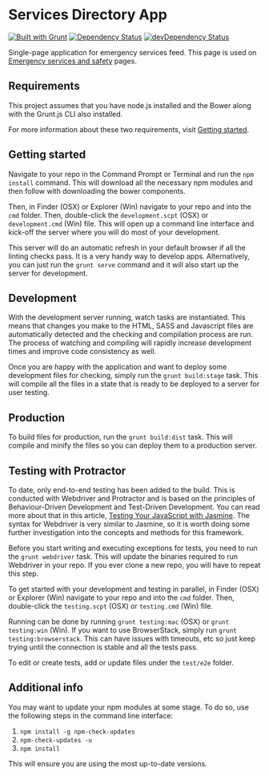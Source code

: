 # Services Directory App

[![Built with Grunt](https://cdn.gruntjs.com/builtwith.png)](http://gruntjs.com/)
[![Dependency Status](https://david-dm.org/qld-gov-au/emergency-services.svg)](https://david-dm.org/qld-gov-au/emergency-services)
[![devDependency Status](https://david-dm.org/qld-gov-au/emergency-services/dev-status.svg)](https://david-dm.org/qld-gov-au/emergency-services#info=devDependencies)

Single-page application for emergency services feed. This page is used on [Emergency services and safety](http://www.qld.gov.au/emergency/) pages.

## Requirements

This project assumes that you have node.js installed and the Bower along with the Grunt.js CLI also installed.

For more information about these two requirements, visit [Getting started](http://gruntjs.com/getting-started).

## Getting started

Navigate to your repo in the Command Prompt or Terminal and run the `npm install` command. This will download all the necessary npm modules and then follow with downloading the bower components.

Then, in Finder (OSX) or Explorer (Win) navigate to your repo and into the `cmd` folder. Then, double-click the `development.scpt` (OSX) or `development.cmd` (Win) file. This will open up a command line interface and kick-off the server where you will do most of your development.

This server will do an automatic refresh in your default browser if all the linting checks pass. It is a very handy way to develop apps. Alternatively, you can just run the `grunt serve` command and it will also start up the server for development.

## Development

With the development server running, watch tasks are instantiated. This means that changes you make to the HTML, SASS and Javascript files are automatically detected and the checking and compilation process are run. The process of watching and compiling will rapidly increase development times and improve code consistency as well.

Once you are happy with the application and want to deploy some development files for checking, simply run the `grunt build:stage` task. This will compile all the files in a state that is ready to be deployed to a server for user testing.

## Production

To build files for production, run the `grunt build:dist` task. This will compile and minify the files so you can deploy them to a production server.

## Testing with Protractor

To date, only end-to-end testing has been added to the build. This is conducted with Webdriver and Protractor and is based on the principles of Behaviour-Driven Development and Test-Driven Development. You can read more about that in this article, [Testing Your JavaScript with Jasmine](http://code.tutsplus.com/tutorials/testing-your-javascript-with-jasmine--net-21229). The syntax for Webdriver is very similar to Jasmine, so it is worth doing some further investigation into the concepts and methods for this framework.

Before you start writing and executing exceptions for tests, you need to run the `grunt webdriver` task. This will update the binaries required to run Webdriver in your repo. If you ever clone a new repo, you will have to repeat this step.

To get started with your development and testing in parallel, in Finder (OSX) or Explorer (Win) navigate to your repo and into the `cmd` folder. Then, double-click the `testing.scpt` (OSX) or `testing.cmd` (Win) file.

Running can be done by running `grunt testing:mac` (OSX) or `grunt testing:win` (Win). If you want to use BrowserStack, simply run `grunt testing:browserstack`. This can have issues with timeouts, etc so just keep trying until the connection is stable and all the tests pass.

To edit or create tests, add or update files under the `test/e2e` folder.

## Additional info

You may want to update your npm modules at some stage. To do so, use the following steps in the command line interface:

1. `npm install -g npm-check-updates`
2. `npm-check-updates -u`
3. `npm install`

This will ensure you are using the most up-to-date versions.
